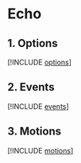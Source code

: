 # Echo

## 1. Options
[!INCLUDE [options](animation.options.md)]

## 2. Events
[!INCLUDE [events](animation.events.md)]

## 3. Motions
[!INCLUDE [motions](animation.motions.md)]